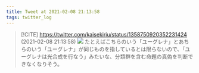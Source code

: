 ```yaml
---
title: Tweet at 2021-02-08 21:13:58
tags: twitter_log
---
```


> [!CITE] https://twitter.com/kaisekiriu/status/1358750920352231424 (2021-02-08 21:13:58)
> ![](https://twitter.com/kaisekiriu/status/1358750920352231424)
> たとえばこちらのいう「ユーグレナ」とあちらのいう「ユーグレナ」が同じものを指しているとは限らないので、「ユーグレナは光合成を行なう」みたいな、分類群を含む命題の真偽を判断できなくなりそう。
